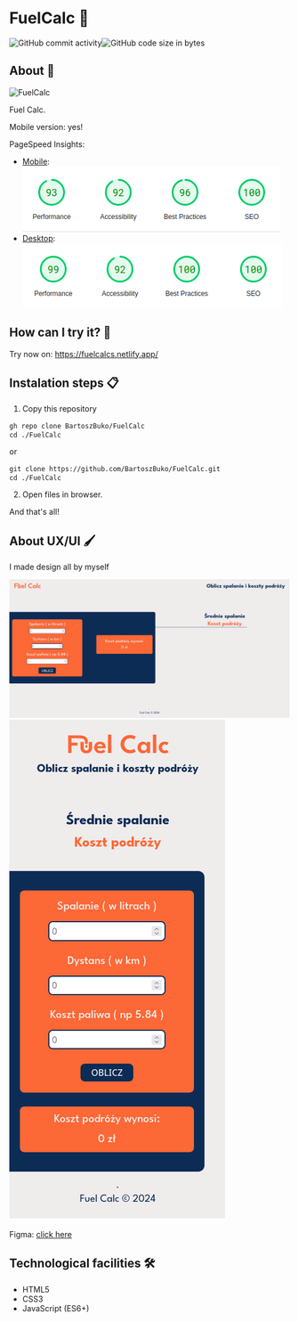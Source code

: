 # FuelCalc 👋

<div style="display: flex;">
  <img alt="GitHub commit activity" src="https://img.shields.io/github/commit-activity/m/BartoszBuko/FuelCalc">
  <img alt="GitHub code size in bytes" src="https://img.shields.io/github/languages/code-size/BartoszBuko/FuelCalc">
</div>

## About 👀

<img src="https://socialify.git.ci/BartoszBuko/FuelCalc/image?description=1&descriptionEditable=Calculate%20fuel%20consumption%20and%20trip%20price&font=Inter&language=1&name=1&owner=1&pattern=Solid&theme=Dark" alt="FuelCalc" width="640" height="320" />

Fuel Calc. <br/>

Mobile version: yes!

PageSpeed Insights:

- [Mobile](https://pagespeed.web.dev/analysis/https-fuelcalcs-netlify-app/1d2f4542x5?hl=en&form_factor=mobile): <br/>
  ![image](./githubimages/mobile-insights.png) <br/>
- [Desktop](https://pagespeed.web.dev/analysis/https-fuelcalcs-netlify-app/1d2f4542x5?hl=en&form_factor=desktop): <br/>
  ![image](./githubimages/desktop-insights.png)

## How can I try it? 🤔

Try now on: https://fuelcalcs.netlify.app/ <br/>

## Instalation steps 📋

1. Copy this repository

```
gh repo clone BartoszBuko/FuelCalc
cd ./FuelCalc
```

or

```
git clone https://github.com/BartoszBuko/FuelCalc.git
cd ./FuelCalc
```

2. Open files in browser.

And that's all!

## About UX/UI 🖌️

I made design all by myself

![image](./githubimages/desktop-page.png)
![image](./githubimages/mobile-page.png)

Figma: [click here](https://www.figma.com/design/ZUw7mUmvrpNLFQGSdEBn3V/RWD?node-id=0-1&t=vKQQHxNcpERlgEEF-0) <br>

## Technological facilities 🛠️

- HTML5
- CSS3
- JavaScript (ES6+)
